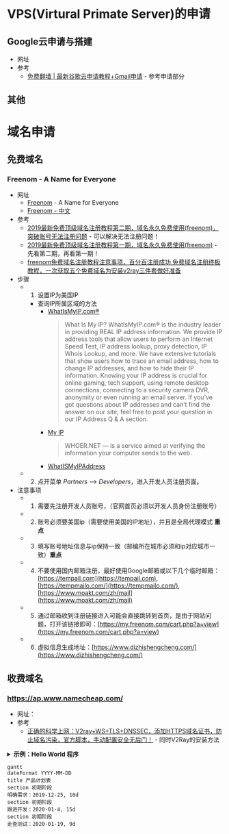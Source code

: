 # VPS(Virtural Primate Server)的申请
## Google云申请与搭建
   * 网址
   * 参考
      + [免费翻墙 | 最新谷歌云申请教程+Gmail申请](https://www.youtube.com/watch?v=RxbGtkRVUWQ) - 参考申请部分<br>
## 其他 
# 域名申请
## 免费域名
### Freenom - A Name for Everyone
   * 网址
      + [Freenom](https://www.freenom.com/en/index.html) - A Name for Everyone<br>
      + [Freenom - 中文](https://www.freenom.com/zh/index.html)<br>
   * 参考
      + [2019最新免费顶级域名注册教程第二期，域名永久免费使用(freenom)，突破账号无法注册问题](https://www.youtube.com/watch?v=VxfyjmaKby4) - 可以解决无法注册问题！<br>
      + [2019最新免费顶级域名注册教程第一期，域名永久免费使用(freenom)](https://www.youtube.com/watch?v=bDcNZCXv04g) - 先看第二期，再看第一期！<br>
      + [freenom免费域名注册教程注意事项，百分百注册成功,免费域名注册终极教程，一次获取五个免费域名为安装v2ray三件套做好准备](https://www.youtube.com/watch?v=oV4QCzRNmOo)<br>
   * 步骤
      + 1. 设置IP为美国IP
         - 查询IP所属区域的方法
            + [WhatIsMyIP.com®](https://www.whatismyip.com/)<br>
               >What Is My IP?
WhatIsMyIP.com® is the industry leader in providing REAL IP address information. We provide IP address tools that allow users to perform an Internet Speed Test, IP address lookup, proxy detection, IP Whois Lookup, and more. We have extensive tutorials that show users how to trace an email address, how to change IP addresses, and how to hide their IP information. Knowing your IP address is crucial for online gaming, tech support, using remote desktop connections, connecting to a security camera DVR, anonymity or even running an email server. If you’ve got questions about IP addresses and can’t find the answer on our site, feel free to post your question in our IP Address Q & A section.
            + [My IP](https://whoer.net/)<br>
               >WHOER.NET — is a service aimed at verifying the information your computer sends to the web.
            + [WhatISMyIPAddress](https://whatismyipaddress.com/)
      + 2. 点开菜单 *Partners* --> *<span style="border-bottom:2px dashed yellow;">Developers</span>*，进入开发人员注册页面。
   * 注意事项
      + 1. 需要先注册开发人员账号，（官网首页必须以开发人员身份注册账号）
      + 2. 账号必须要美国ip（需要使用美国的IP地址），并且是全局代理模式  **重点**
      + 3. 填写账号地址信息与ip保持一致（邮编所在城市必须和ip对应城市一致）**重点**
      + 4. 不要使用国内邮箱注册，最好使用Google邮箱或以下几个临时邮箱：[https://tempail.com](https://tempail.com), [https://tempmailo.com/](https://tempmailo.com/), [https://www.moakt.com/zh/mail](https://www.moakt.com/zh/mail)<br>
      + 5. 通过邮箱收到注册链接进入可能会直接跳转到首页，是由于网站问题，打开该链接即可：[https://my.freenom.com/cart.php?a=view](https://my.freenom.com/cart.php?a=view)<br>
      + 6. 虚拟信息生成地址：[https://www.dizhishengcheng.com/](https://www.dizhishengcheng.com/)<br>
## 收费域名
### https://ap.www.namecheap.com/
   * 网址：
   * 参考
      + [正确的科学上网：V2ray+WS+TLS+DNSSEC，添加HTTPS域名证书，防止域名污染，官方脚本，手动配置安全无后门！](https://www.youtube.com/watch?v=FXWGOxjiFVM) - 同时V2Ray的安装方法<br>
<details>
    <summary><b>示例：Hello World 程序</b></summary> 

?``` java
代码
?```

</details>

```
gantt
dateFormat YYYY-MM-DD
title 产品计划表
section 初期阶段
明确需求：2019-12-25, 10d
section 初期阶段
跟进开发：2020-01-4, 15d
section 初期阶段
走查测试：2020-01-19, 9d
```
